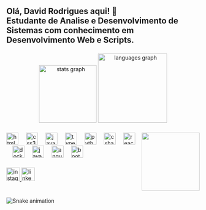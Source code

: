 <h2 align="left">Olá, David Rodrigues aqui! 👋<br>Estudante de Analise e Desenvolvimento de Sistemas com conhecimento em Desenvolvimento Web e Scripts.</h2>

###

<div align="center">
  <img src="https://github-readme-stats.vercel.app/api?username=rmuniz0&hide_title=false&hide_rank=false&show_icons=true&include_all_commits=true&count_private=true&disable_animations=false&theme=dracula&locale=en&hide_border=true" height="150" alt="stats graph"  />
  <img src="https://github-readme-stats.vercel.app/api/top-langs?username=rmuniz0&locale=pt-br&hide_title=false&layout=compact&card_width=320&langs_count=8&theme=dark&hide_border=false&custom_title=Linguagens%20mais%20utilizadas!%20%F0%9F%91%A8%E2%80%8D%F0%9F%92%BB" height="180" alt="languages graph"  />
</div>

###

<img align="right" height="151" src="https://i.giphy.com/media/v1.Y2lkPTc5MGI3NjExNnMxOHExbTNzcGphYW5ocmE5Ym5rdzRya2ZpYmZ2MHlwa3NxN2ZzdiZlcD12MV9pbnRlcm5hbF9naWZfYnlfaWQmY3Q9cw/f7omQNmgiyjj5sffvZ/giphy.gif"  />

###

<div align="left">
  <img src="https://cdn.jsdelivr.net/gh/devicons/devicon/icons/html5/html5-original.svg" height="31" alt="html5 logo"  />
  <img width="12" />
  <img src="https://cdn.jsdelivr.net/gh/devicons/devicon/icons/css3/css3-original.svg" height="31" alt="css3 logo"  />
  <img width="12" />
  <img src="https://cdn.jsdelivr.net/gh/devicons/devicon/icons/javascript/javascript-original.svg" height="31" alt="javascript logo"  />
  <img width="12" />
  <img src="https://cdn.jsdelivr.net/gh/devicons/devicon/icons/typescript/typescript-original.svg" height="31" alt="typescript logo"  />
  <img width="12" />
  <img src="https://cdn.jsdelivr.net/gh/devicons/devicon/icons/python/python-original.svg" height="31" alt="python logo"  />
  <img width="12" />
  <img src="https://cdn.jsdelivr.net/gh/devicons/devicon/icons/csharp/csharp-original.svg" height="31" alt="csharp logo"  />
  <img width="12" />
  <img src="https://cdn.jsdelivr.net/gh/devicons/devicon/icons/react/react-original.svg" height="31" alt="react logo"  />
  <img width="12" />
  <img src="https://cdn.jsdelivr.net/gh/devicons/devicon/icons/docker/docker-original.svg" height="31" alt="docker logo"  />
  <img width="12" />
  <img src="https://cdn.jsdelivr.net/gh/devicons/devicon/icons/java/java-original.svg" height="31" alt="java logo"  />
  <img width="12" />
  <img src="https://cdn.jsdelivr.net/gh/devicons/devicon/icons/angularjs/angularjs-original.svg" height="31" alt="angularjs logo"  />
  <img width="12" />
  <img src="https://cdn.jsdelivr.net/gh/devicons/devicon/icons/bootstrap/bootstrap-original.svg" height="31" alt="bootstrap logo"  />
</div>

###

<div align="left">
  <a href="https://www.instagram.com/r.muniz0/" target="_blank">
    <img src="https://img.shields.io/static/v1?message=Instagram&logo=instagram&label=&color=E4405F&logoColor=white&labelColor=&style=for-the-badge" height="35" alt="instagram logo"  />
  </a>
  <a href="https://www.linkedin.com/in/david-rodrigues-8a33aa207/" target="_blank">
    <img src="https://img.shields.io/static/v1?message=LinkedIn&logo=linkedin&label=&color=0077B5&logoColor=white&labelColor=&style=for-the-badge" height="35" alt="linkedin logo"  />
  </a>
</div>

###

<br clear="both">

<img src="https://raw.githubusercontent.com/rmuniz0/rmuniz0/output/snake.svg" alt="Snake animation" />

###
